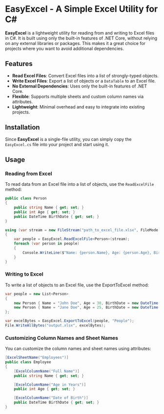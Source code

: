 # EasyExcel - A Simple Excel Utility for C#

**EasyExcel** is a lightweight utility for reading from and writing to Excel files in C#. It is built using only the built-in features of .NET Core, without relying on any external libraries or packages. This makes it a great choice for projects where you want to avoid additional dependencies.

## Features

- **Read Excel Files**: Convert Excel files into a list of strongly-typed objects.
- **Write Excel Files**: Export a list of objects or a `DataTable` to an Excel file.
- **No External Dependencies**: Uses only the built-in features of .NET Core.
- **Flexible**: Supports multiple sheets and custom column names via attributes.
- **Lightweight**: Minimal overhead and easy to integrate into existing projects.

## Installation

Since **EasyExcel** is a single-file utility, you can simply copy the `EasyExcel.cs` file into your project and start using it.

## Usage

### Reading from Excel

To read data from an Excel file into a list of objects, use the `ReadExcelFile` method:

```csharp
public class Person
{
    public string Name { get; set; }
    public int Age { get; set; }
    public DateTime BirthDate { get; set; }
}

using (var stream = new FileStream("path_to_excel_file.xlsx", FileMode.Open))
{
    var people = EasyExcel.ReadExcelFile<Person>(stream);
    foreach (var person in people)
    {
        Console.WriteLine($"Name: {person.Name}, Age: {person.Age}, BirthDate: {person.BirthDate}");
    }
}
```
### Writing to Excel

To write a list of objects to an Excel file, use the ExportToExcel method:

```csharp
var people = new List<Person>
{
    new Person { Name = "John Doe", Age = 30, BirthDate = new DateTime(1990, 1, 1) },
    new Person { Name = "Jane Doe", Age = 25, BirthDate = new DateTime(1995, 5, 5) }
};

var excelBytes = EasyExcel.ExportToExcel(people, "People");
File.WriteAllBytes("output.xlsx", excelBytes);
```
### Customizing Column Names and Sheet Names

You can customize the column names and sheet names using attributes:

```csharp
[ExcelSheetName("Employees")]
public class Employee
{
    [ExcelColumnName("Full Name")]
    public string Name { get; set; }

    [ExcelColumnName("Age in Years")]
    public int Age { get; set; }

    [ExcelColumnName("Date of Birth")]
    public DateTime BirthDate { get; set; }
}
```
